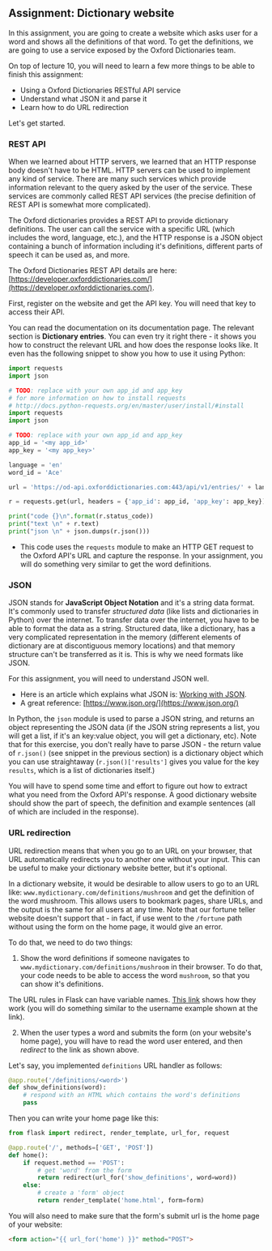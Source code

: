 ## Assignment: Dictionary website

In this assignment, you are going to create a website which asks user for a word and shows all the definitions of that word. To get the definitions, we are going to use a service exposed by the Oxford Dictionaries team.

On top of lecture 10, you will need to learn a few more things to be able to finish this assignment:
- Using a Oxford Dictionaries RESTful API service
- Understand what JSON it and parse it
- Learn how to do URL redirection

Let's get started.

### REST API

When we learned about HTTP servers, we learned that an HTTP response body doesn't have to be HTML. HTTP servers can be used to implement any kind of service. There are many such services which provide information relevant to the query asked by the user of the service. These services are commonly called REST API services (the precise definition of REST API is somewhat more complicated).

The Oxford dictionaries provides a REST API to provide dictionary definitions. The user can call the service with a specific URL (which includes the word, language, etc.), and the HTTP response is a JSON object containing a bunch of information including it's definitions, different parts of speech it can be used as, and more.

The Oxford Dictionaries REST API details are here: [https://developer.oxforddictionaries.com/](https://developer.oxforddictionaries.com/).

First, register on the website and get the API key. You will need that key to access their API.

You can read the documentation on its documentation page. The relevant section is **Dictionary entries**. You can even try it right there - it shows you how to construct the relevant URL and how does the response looks like. It even has the following snippet to show you how to use it using Python:

```python
import requests
import json

# TODO: replace with your own app_id and app_key
# for more information on how to install requests
# http://docs.python-requests.org/en/master/user/install/#install
import requests
import json

# TODO: replace with your own app_id and app_key
app_id = '<my app_id>'
app_key = '<my app_key>'

language = 'en'
word_id = 'Ace'

url = 'https://od-api.oxforddictionaries.com:443/api/v1/entries/' + language + '/' + word_id.lower()

r = requests.get(url, headers = {'app_id': app_id, 'app_key': app_key})

print("code {}\n".format(r.status_code))
print("text \n" + r.text)
print("json \n" + json.dumps(r.json()))
```

- This code uses the `requests` module to make an HTTP GET request to the Oxford API's URL and capture the response. In your assignment, you will do something very similar to get the word definitions.

### JSON

JSON stands for **JavaScript Object Notation** and it's a string data format. It's commonly used to transfer _structured data_ (like lists and dictionaries in Python) over the internet. To transfer data over the internet, you have to be able to format the data as a string. Structured data, like a dictionary, has a very complicated representation in the memory (different elements of dictionary are at discontiguous memory locations) and that memory structure can't be transferred as it is. This is why we need formats like JSON. 

For this assignment, you will need to understand JSON well.

- Here is an article which explains what JSON is: [Working with JSON](https://developer.mozilla.org/en-US/docs/Learn/JavaScript/Objects/JSON).
- A great reference: [https://www.json.org/](https://www.json.org/)

In Python, the `json` module is used to parse a JSON string, and returns an object representing the JSON data (if the JSON string represents a list, you will get a list, if it's an key:value object, you will get a dictionary, etc). Note that for this exercise, you don't really have to parse JSON - the return value of `r.json()` (see snippet in the previous section) is a dictionary object which you can use straightaway (`r.json()['results']` gives you value for the key `results`, which is a list of dictionaries itself.)

You will have to spend some time and effort to figure out how to extract what you need from the Oxford API's response. A good dictionary website should show the part of speech, the definition and example sentences (all of which are included in the response).

### URL redirection

URL redirection means that when you go to an URL on your browser, that URL automatically redirects you to another one without your input. This can be useful to make your dictionary website better, but it's optional.

In a dictionary website, it would be desirable to allow users to go to an URL like: `www.mydictionary.com/definitions/mushroom` and get the definition of the word mushroom. This allows users to bookmark pages, share URLs, and the output is the same for all users at any time. Note that our fortune teller website doesn't support that - in fact, if use went to the `/fortune` path without using the form on the home page, it would give an error.

To do that, we need to do two things:

1. Show the word definitions if someone navigates to `www.mydictionary.com/definitions/mushroom` in their browser. To do that, your code needs to be able to access the word `mushroom`, so that you can show it's definitions.

The URL rules in Flask can have variable names. [This link](http://flask.pocoo.org/docs/1.0/quickstart/#variable-rules) shows how they work (you will do something similar to the username example shown at the link).

2. When the user types a word and submits the form (on your website's home page), you will have to read the word user entered, and then _redirect_ to the link as shown above.

Let's say, you implemented `definitions` URL handler as follows:

```python
@app.route('/definitions/<word>')
def show_definitions(word):
    # respond with an HTML which contains the word's definitions
    pass
``` 

Then you can write your home page like this:

```python
from flask import redirect, render_template, url_for, request

@app.route('/', methods=['GET', 'POST'])
def home():
    if request.method == 'POST':
        # get 'word' from the form
        return redirect(url_for('show_definitions', word=word))
    else:
        # create a 'form' object
        return render_template('home.html', form=form)
```

You will also need to make sure that the form's submit url is the home page of your website:

```html
<form action="{{ url_for('home') }}" method="POST">
```



  